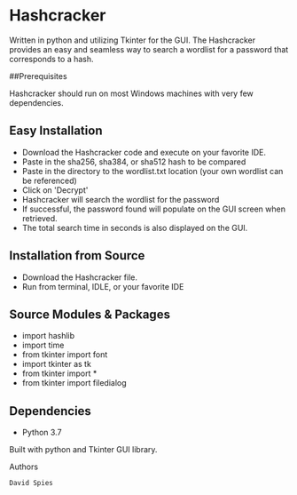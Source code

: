 # Hashcracker

Written in python and utilizing Tkinter for the GUI. 
The Hashcracker provides an easy and seamless way to search a wordlist for a password that corresponds to a hash. 

##Prerequisites

Hashcracker should run on most Windows machines with very few dependencies. 

## Easy Installation

* Download the Hashcracker code and execute on your favorite IDE.
* Paste in the sha256, sha384, or sha512 hash to be compared
* Paste in the directory to the wordlist.txt location (your own wordlist can be referenced)
* Click on 'Decrypt'
* Hashcracker will search the wordlist for the password
* If successful, the password found will populate on the GUI screen when retrieved.
* The total search time in seconds is also displayed on the GUI.

## Installation from Source

* Download the Hashcracker file.
* Run from terminal, IDLE, or your favorite IDE

## Source Modules & Packages

* import hashlib
* import time
* from tkinter import font
* import tkinter as tk
* from tkinter import *
* from tkinter import filedialog

## Dependencies

* Python 3.7

Built with python and Tkinter GUI library.


Authors

    David Spies
